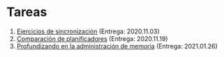 # Tareas

1. [Ejercicios de sincronización](./1/README.md) (Entrega: 2020.11.03)
2. [Comparación de planificadores](./2/README.md) (Entrega: 2020.11.19)
3. [Profundizando en la administración de memoria](./3/README.md)
   (Entrega: 2021.01.26)
